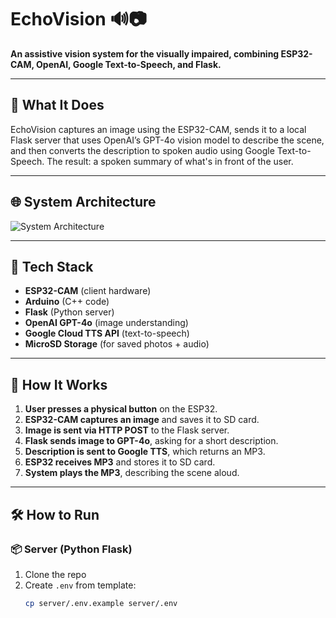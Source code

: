 # EchoVision 🔊📷
**An assistive vision system for the visually impaired, combining ESP32-CAM, OpenAI, Google Text-to-Speech, and Flask.**

---

## 🧠 What It Does
EchoVision captures an image using the ESP32-CAM, sends it to a local Flask server that uses OpenAI’s GPT-4o vision model to describe the scene, and then converts the description to spoken audio using Google Text-to-Speech. The result: a spoken summary of what's in front of the user.

---

## 🌐 System Architecture

![System Architecture](./A_flowchart-style_diagram_illustrates_the_EchoVisi.png)


---

## 🔧 Tech Stack

- **ESP32-CAM** (client hardware)
- **Arduino** (C++ code)
- **Flask** (Python server)
- **OpenAI GPT-4o** (image understanding)
- **Google Cloud TTS API** (text-to-speech)
- **MicroSD Storage** (for saved photos + audio)

---

## 🚀 How It Works

1. **User presses a physical button** on the ESP32.
2. **ESP32-CAM captures an image** and saves it to SD card.
3. **Image is sent via HTTP POST** to the Flask server.
4. **Flask sends image to GPT-4o**, asking for a short description.
5. **Description is sent to Google TTS**, which returns an MP3.
6. **ESP32 receives MP3** and stores it to SD card.
7. **System plays the MP3**, describing the scene aloud.

---

## 🛠️ How to Run

### 📦 Server (Python Flask)
1. Clone the repo
2. Create `.env` from template:
   ```bash
   cp server/.env.example server/.env
